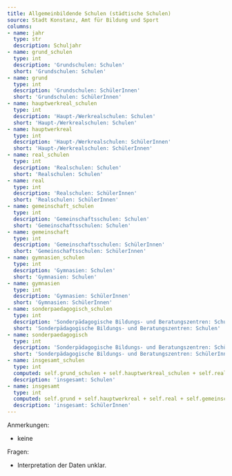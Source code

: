 ```yaml
---
title: Allgemeinbildende Schulen (städtische Schulen)
source: Stadt Konstanz, Amt für Bildung und Sport
columns:
- name: jahr
  type: str
  description: Schuljahr
- name: grund_schulen
  type: int
  description: 'Grundschulen: Schulen'
  short: 'Grundschulen: Schulen'
- name: grund
  type: int
  description: 'Grundschulen: SchülerInnen'
  short: 'Grundschulen: SchülerInnen'
- name: hauptwerkreal_schulen
  type: int
  description: 'Haupt-/Werkrealschulen: Schulen'
  short: 'Haupt-/Werkrealschulen: Schulen'
- name: hauptwerkreal
  type: int
  description: 'Haupt-/Werkrealschulen: SchülerInnen'
  short: 'Haupt-/Werkrealschulen: SchülerInnen'
- name: real_schulen
  type: int
  description: 'Realschulen: Schulen'
  short: 'Realschulen: Schulen'
- name: real
  type: int
  description: 'Realschulen: SchülerInnen'
  short: 'Realschulen: SchülerInnen'
- name: gemeinschaft_schulen
  type: int
  description: 'Gemeinschaftsschulen: Schulen'
  short: 'Gemeinschaftsschulen: Schulen'
- name: gemeinschaft
  type: int
  description: 'Gemeinschaftsschulen: SchülerInnen'
  short: 'Gemeinschaftsschulen: SchülerInnen'
- name: gymnasien_schulen
  type: int
  description: 'Gymnasien: Schulen'
  short: 'Gymnasien: Schulen'
- name: gymnasien
  type: int
  description: 'Gymnasien: SchülerInnen'
  short: 'Gymnasien: SchülerInnen'
- name: sonderpaedagogisch_schulen
  type: int
  description: 'Sonderpädagogische Bildungs- und Beratungszentren: Schulen'
  short: 'Sonderpädagogische Bildungs- und Beratungszentren: Schulen'
- name: sonderpaedagogisch
  type: int
  description: 'Sonderpädagogische Bildungs- und Beratungszentren: SchülerInnen'
  short: 'Sonderpädagogische Bildungs- und Beratungszentren: SchülerInnen'
- name: insgesamt_schulen
  type: int
  computed: self.grund_schulen + self.hauptwerkreal_schulen + self.real_schulen + self.gemeinschaft_schulen + self.gymnasien_schulen + self.sonderpaedagogisch_schulen
  description: 'insgesamt: Schulen'
- name: insgesamt
  type: int
  computed: self.grund + self.hauptwerkreal + self.real + self.gemeinschaft + self.gymnasien + self.sonderpaedagogisch
  description: 'insgesamt: SchülerInnen'
---
```

Anmerkungen:

- keine

Fragen:

- Interpretation der Daten unklar.
